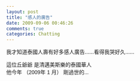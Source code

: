 ```yaml
---
layout: post
title: "感人的廣告"
date: 2009-09-06 00:46:26
comments: true
categories: Chatting
---
```

<p>我才知道泰國人壽有好多感人廣告&hellip;&hellip;看得我哭好久&hellip;&hellip;</p><p><object height="344" width="425" data="http://www.youtube.com/v/W25pBPWG75I&amp;hl=zh_TW&amp;fs=1&amp;" type="application/x-shockwave-flash"><param name="allowFullScreen" value="true" /><param name="allowscriptaccess" value="always" /><param name="src" value="http://www.youtube.com/v/W25pBPWG75I&amp;hl=zh_TW&amp;fs=1&amp;" /></object></p><p><object height="344" width="425" data="http://www.youtube.com/v/H2Z73q2jzl0&amp;hl=zh_TW&amp;fs=1&amp;" type="application/x-shockwave-flash"><param name="allowFullScreen" value="true" /><param name="allowscriptaccess" value="always" /><param name="src" value="http://www.youtube.com/v/H2Z73q2jzl0&amp;hl=zh_TW&amp;fs=1&amp;" /></object></p><p><span style="font-family: Arial;">這位丘爺爺 是清邁美斯樂的泰國華人<br />他今年 （2009年﻿ 1 月） 剛過世的...</span></p><p><object height="344" width="425" data="http://www.youtube.com/v/TuXqSMPwPg8&amp;hl=zh_TW&amp;fs=1&amp;" type="application/x-shockwave-flash"><param name="allowFullScreen" value="true" /><param name="allowscriptaccess" value="always" /><param name="src" value="http://www.youtube.com/v/TuXqSMPwPg8&amp;hl=zh_TW&amp;fs=1&amp;" /></object></p><p><object height="344" width="425" data="http://www.youtube.com/v/2XJMIyBvVjA&amp;hl=zh_TW&amp;fs=1&amp;" type="application/x-shockwave-flash"><param name="allowFullScreen" value="true" /><param name="allowscriptaccess" value="always" /><param name="src" value="http://www.youtube.com/v/2XJMIyBvVjA&amp;hl=zh_TW&amp;fs=1&amp;" /></object></p><p><object height="344" width="425" data="http://www.youtube.com/v/sudjFepUm_4&amp;hl=zh_TW&amp;fs=1&amp;" type="application/x-shockwave-flash"><param name="allowFullScreen" value="true" /><param name="allowscriptaccess" value="always" /><param name="src" value="http://www.youtube.com/v/sudjFepUm_4&amp;hl=zh_TW&amp;fs=1&amp;" /></object></p><p><object height="344" width="425" data="http://www.youtube.com/v/gVg9naeGrno&amp;hl=zh_TW&amp;fs=1&amp;" type="application/x-shockwave-flash"><param name="allowFullScreen" value="true" /><param name="allowscriptaccess" value="always" /><param name="src" value="http://www.youtube.com/v/gVg9naeGrno&amp;hl=zh_TW&amp;fs=1&amp;" /></object></p>
